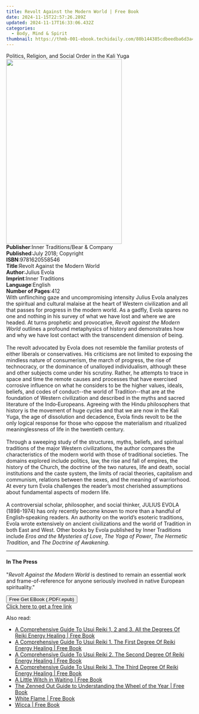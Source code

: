 ```yaml
---
title: Revolt Against the Modern World | Free Book
date: 2024-11-15T22:57:26.289Z
updated: 2024-11-17T16:33:06.432Z
categories:
  - Body, Mind & Spirit
thumbnail: https://thmb-001-ebook.techidaily.com/80b144385cdbeedba6d3a4ed8457dd4c4c00c685566d98694c862c1839d2a2fa.jpg
---
```

<main id="book-container">
  <div class="flex flex-col">
    <div class="book-brief flex-1 py-6 px-4 sm:p-6 md:py-10 md:px-8">
      <!-- brief-->
      <div class="book-brief-main">
        Politics, Religion, and Social Order in the Kali Yuga
      </div>
    </div>
    <div
      class="book-meta-info flex-1 grid gap-4 col-start-1 col-end-3 row-start-1 sm:mb-6 sm:grid-cols-4 lg:gap-6 lg:col-start-2 lg:row-end-6 lg:row-span-6 lg:mb-0"
    >
      <div
        class="book-meta-info-left place-content-center mt-4 p-4 text-sm leading-6 col-start-2 col-span-2 dark:text-slate-400"
      >
        <img
          class="w-full h-500 object-cover rounded-lg sm:h-255 sm:col-span-2 lg:col-span-full"
          src="https://img-001-ebook.techidaily.com/6fee91e69db3c5bd3f34469cada5a4fcfe2a1f393e907fa0fbb9e4e9b6abbfd0.jpg"
          alt=""
          width="312"
          height="500"
        />
      </div>
      <div
        class="book-meta-info-right mt-2 col-start-1 row-start-2 col-span-3 self-center"
      >
        <!-- meta data  -->
        <div class="flex flex-col px-4 md:px-8">
          <div class="flex-1">
            <strong>Publisher</strong>:<span class="px-2"
              >Inner Traditions/Bear &amp; Company</span
            >
          </div>
          <div class="flex-1">
            <strong>Published</strong>:<span class="px-2"
              >July 2018; Copyright</span
            >
          </div>
          <div class="flex-1">
            <strong>ISBN</strong>:<span class="px-2">9781620558546</span>
          </div>
          <div class="flex-1">
            <strong>Title</strong>:<span class="px-2"
              >Revolt Against the Modern World</span
            >
          </div>
          <div class="flex-1">
            <strong>Author</strong>:<span class="px-2">Julius Evola</span>
          </div>
          <div class="flex-1">
            <strong>Imprint</strong>:<span class="px-2">Inner Traditions</span>
          </div>
          <div class="flex-1">
            <strong>Language</strong>:<span class="px-2">English</span>
          </div>
          <div class="flex-1">
            <strong>Number of Pages</strong>:<span class="px-2">412</span>
          </div>
        </div>
      </div>
    </div>
    <div class="book-description flex-1 py-6 px-4 sm:p-6 md:py-10 md:px-8">
      <div class="book-description-main">
        <div accordion-content="" id="description">
          With unflinching gaze and uncompromising intensity Julius Evola
          analyzes the spiritual and cultural malaise at the heart of Western
          civilization and all that passes for progress in the modern world. As
          a gadfly, Evola spares no one and nothing in his survey of what we
          have lost and where we are headed. At turns prophetic and provocative,
          <i>Revolt against the Modern World</i> outlines a profound metaphysics
          of history and demonstrates how and why we have lost contact with the
          transcendent dimension of being. <br />
          <br />The revolt advocated by Evola does not resemble the familiar
          protests of either liberals or conservatives. His criticisms are not
          limited to exposing the mindless nature of consumerism, the march of
          progress, the rise of technocracy, or the dominance of unalloyed
          individualism, although these and other subjects come under his
          scrutiny. Rather, he attempts to trace in space and time the remote
          causes and processes that have exercised corrosive influence on what
          he considers to be the higher values, ideals, beliefs, and codes of
          conduct--the world of Tradition--that are at the foundation of Western
          civilization and described in the myths and sacred literature of the
          Indo‑Europeans. Agreeing with the Hindu philosophers that history is
          the movement of huge cycles and that we are now in the Kali Yuga, the
          age of dissolution and decadence, Evola finds revolt to be the only
          logical response for those who oppose the materialism and ritualized
          meaninglessness of life in the twentieth century. <br />
          <br />Through a sweeping study of the structures, myths, beliefs, and
          spiritual traditions of the major Western civilizations, the author
          compares the characteristics of the modern world with those of
          traditional societies. The domains explored include politics, law, the
          rise and fall of empires, the history of the Church, the doctrine of
          the two natures, life and death, social institutions and the caste
          system, the limits of racial theories, capitalism and communism,
          relations between the sexes, and the meaning of warriorhood. At every
          turn Evola challenges the reader’s most cherished assumptions about
          fundamental aspects of modern life. <br />
          <br />A controversial scholar, philosopher, and social thinker, JULIUS
          EVOLA (1898-1974) has only recently become known to more than a
          handful of English‑speaking readers. An authority on the world’s
          esoteric traditions, Evola wrote extensively on ancient civilizations
          and the world of Tradition in both East and West. Other books by Evola
          published by Inner Traditions include
          <i>Eros and the Mysteries of Love</i>, <i>The Yoga of Power</i>,
          <i>The Hermetic Tradition</i>, and <i>The Doctrine of Awakening</i>.
        </div>
        <div class="accordion-fader"></div>
      </div>
    </div>
    <div class="book-excerpts flex-1 py-6 px-4 sm:p-6 md:py-10 md:px-8">
      <!-- excerpts-->
      <div class="book-excerpts-main">
        <hr />
        <h4 class="placeholder placeholder-heading">
          <span>In The Press</span>
        </h4>
        <p>
          "<i>Revolt Against the Modern World</i> is destined to remain an
          essential work and frame-of-reference for anyone seriously involved in
          native European spirituality."
        </p>
      </div>
    </div>
    <div
      class="book-about-author flex-1 py-6 px-4 sm:p-6 md:py-10 md:px-8"
    ></div>
    <div class="book-free-get flex-1 py-6 px-4 sm:p-6 md:py-10 md:px-8">
      <button
        id="btn-free-get"
        class="bg-blue-500 hover:bg-blue-700 text-white font-bold py-2 px-4 rounded"
      >
        Free Get EBook (.PDF/.epub)
      </button>
      <div id="countdown-display" class="px-2 text-lg mt-2"></div>
      <a
        id="free-link"
        class="hidden bg-blue-500 hover:bg-blue-700 text-white font-bold py-2 px-4 rounded"
        href="https://www.ebooks.com/en-us/book/96192729/revolt-against-the-modern-world/julius-evola/"
        target="_blank"
        >Click here to get a free link</a
      >
    </div>
    <script>
      let countdownTime = 0;
      let countdownInterval = null;
      document
        .getElementById('btn-free-get')
        .addEventListener('click', startCountdown);
      function startCountdown() {
        countdownTime = new Date().getTime() + 60000 * 3;
        countdownInterval = setInterval(updateCountdown, 1000);
        document.getElementById('btn-free-get').disabled = true;
        document
          .getElementById('btn-free-get')
          .classList.add('bg-gray-500', 'cursor-not-allowed');
      }
      function updateCountdown() {
        let currentTime = new Date().getTime();
        let timeLeft = countdownTime - currentTime;
        let secondsLeft = Math.floor(timeLeft / 1000);
        document.getElementById('countdown-display').innerHTML =
          `Remaining time: ${secondsLeft} seconds.`;
        if (secondsLeft <= 0) {
          clearInterval(countdownInterval);
          document.getElementById('btn-free-get').classList.add('hidden');
          document.getElementById('free-link').classList.remove('hidden');
          document.getElementById('countdown-display').innerHTML = '';
        }
      }
    </script>
  </div>
</main>

<ins class="adsbygoogle"
      style="display:block"
      data-ad-client="ca-pub-7571918770474297"
      data-ad-slot="8358498916"
      data-ad-format="auto"
      data-full-width-responsive="true"></ins>
    

<span class="atpl-alsoreadstyle">Also read:</span>
<div><ul>
<li><a href="https://novels-ebooks.techidaily.com/210711243-9781911159179-a-comprehensive-guide-to-usui-reiki-1-2-and-3-all-the-degrees-of-reiki-energy-healing/"><u>A Comprehensive Guide To Usui Reiki 1, 2 and 3. All the Degrees Of Reiki Energy Healing | Free Book</u></a></li>
<li><a href="https://novels-ebooks.techidaily.com/210711292-9781911159117-a-comprehensive-guide-to-usui-reiki-1-the-first-degree-of-reiki-energy-healing/"><u>A Comprehensive Guide To Usui Reiki 1. The First Degree Of Reiki Energy Healing | Free Book</u></a></li>
<li><a href="https://novels-ebooks.techidaily.com/210711286-9781911159131-a-comprehensive-guide-to-usui-reiki-2-the-second-degree-of-reiki-energy-healing/"><u>A Comprehensive Guide To Usui Reiki 2. The Second Degree Of Reiki Energy Healing | Free Book</u></a></li>
<li><a href="https://novels-ebooks.techidaily.com/210711288-9781911159155-a-comprehensive-guide-to-usui-reiki-3-the-third-degree-of-reiki-energy-healing/"><u>A Comprehensive Guide To Usui Reiki 3. The Third Degree Of Reiki Energy Healing | Free Book</u></a></li>
<li><a href="https://novels-ebooks.techidaily.com/210711255-9781739194529-a-little-witch-in-waiting/"><u>A Little Witch in Waiting | Free Book</u></a></li>
<li><a href="https://novels-ebooks.techidaily.com/210711185-9780760371275-the-zenned-out-guide-to-understanding-the-wheel-of-the-year/"><u>The Zenned Out Guide to Understanding the Wheel of the Year | Free Book</u></a></li>
<li><a href="https://novels-ebooks.techidaily.com/210711262-9781088076774-white-flame/"><u>White Flame | Free Book</u></a></li>
<li><a href="https://novels-ebooks.techidaily.com/210711299-9781959018520-wicca/"><u>Wicca | Free Book</u></a></li>
</ul></div>

